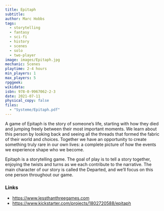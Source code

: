 ```yaml
---
title: Epitaph
subtitle: 
author: Marc Hobbs
tags:
  - storytelling
  - fantasy
  - sci-fi
  - history
  - scenes
  - solo
  - two-player
image: images/Epitaph.jpg
mechanic: Scenes
playtime: 2-4 hours
min_players: 1
max_players: 5
rpggeek:
wikidata:
isbn: 978-0-9967062-2-3
date: 2021-07-11
physical_copy: false
files:
  - "Systeme/Epitaph.pdf"
---
```


<!-- Excerpt Start -->

A game of Epitaph is the story of someone’s life, starting with how
they died and jumping freely between their most important
moments. We learn about this person by looking back and seeing all
the threads that formed the fabric of their world and choices.
Together we have an opportunity to create something truly rare in
our own lives: a complete picture of how the events we experience
shape who we become.

Epitaph is a storytelling game. The goal of play is to tell a story
together, enjoying the twists and turns as we each contribute to the
narrative. The main character of our story is called the Departed,
and we’ll focus on this one person throughout our game.

<!-- Excerpt End -->

### Links

- https://www.lessthanthreegames.com
- https://www.kickstarter.com/projects/1802720588/epitaph
